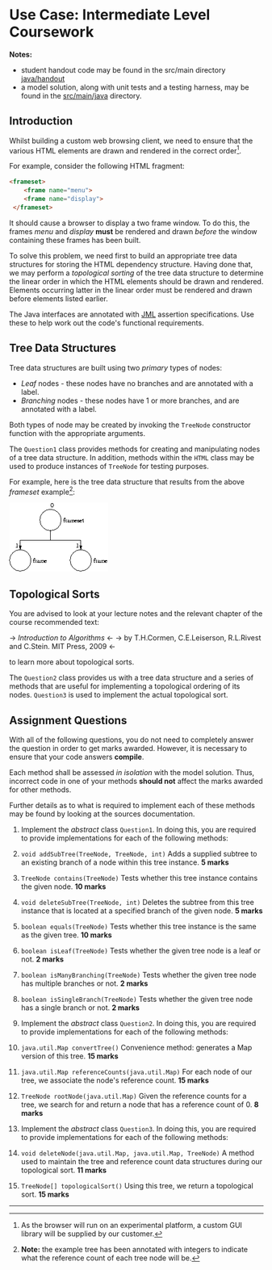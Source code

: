Use Case: Intermediate Level Coursework
=======================================

**Notes:** 
* student handout code may be found in the src/main directory [java/handout](https://github.com/carlpulley/cloud-paper/tree/master/example/src/main/java/handout)
* a model solution, along with unit tests and a testing harness, may be found in the [src/main/java](https://github.com/carlpulley/cloud-paper/tree/master/example/src/main/java/) directory.

Introduction
------------

Whilst building a custom web browsing client, we need to ensure that the various HTML elements are drawn and rendered in the correct order[^1].

For example, consider the following HTML fragment:
```html
<frameset> 
    <frame name="menu">
    <frame name="display">
 </frameset>
```
It should cause a browser to display a two frame window. To do this, the frames _menu_ and _display_ **must** be rendered and drawn _before_ the window containing these frames has been built.

To solve this problem, we need first to build an appropriate tree data structures for storing the HTML dependency structure. Having done that, we may perform a _topological sorting_ of the tree data structure to determine the linear order in which the HTML elements should be drawn and rendered. Elements occurring latter in the linear order must be rendered and drawn before elements listed earlier.

The Java interfaces are annotated with [JML](http://en.wikipedia.org/wiki/Java_Modeling_Language) assertion specifications. Use these to help work out the code's functional requirements.

Tree Data Structures
--------------------

Tree data structures are built using two _primary_ types of nodes:
* _Leaf_ nodes - these nodes have no branches and are annotated with a label. 
* _Branching_ nodes - these nodes have 1 or more branches, and are annotated with a label. 

Both types of node may be created by invoking the `TreeNode` constructor function with the appropriate arguments.

The `Question1` class provides methods for creating and manipulating nodes of a tree data structure. In addition, methods within the `HTML` class may be used to produce instances of `TreeNode` for testing purposes.

For example, here is the tree data structure that results from the above _frameset_ example[^2]:

![Tree Data Structure](https://github.com/carlpulley/cloud-paper/raw/master/images/tree.gif)

Topological Sorts
-----------------

You are advised to look at your lecture notes and the relevant chapter of the course recommended text:

-> _Introduction to Algorithms_ <-
-> by T.H.Cormen, C.E.Leiserson, R.L.Rivest and C.Stein. MIT Press, 2009 <-

to learn more about topological sorts.

The `Question2` class provides us with a tree data structure and a series of methods that are useful for implementing a topological ordering of its nodes. `Question3` is used to implement the actual topological sort.

Assignment Questions
--------------------

With all of the following questions, you do not need to completely answer the question in order to get marks awarded. However, it is necessary to ensure that your code answers **compile**.

Each method shall be assessed _in isolation_ with the model solution. Thus, incorrect code in one of your methods **should not** affect the marks awarded for other methods.

Further details as to what is required to implement each of these methods may be found by looking at the sources documentation.

1. Implement the _abstract_ class `Question1`. In doing this, you are required to provide implementations for each of the following methods:
  1. `void addSubTree(TreeNode, TreeNode, int)`  Adds a supplied subtree to an existing branch of a node within this tree instance. **5 marks**
  2. `TreeNode contains(TreeNode)`  Tests whether this tree instance contains the given node. **10 marks**
  3. `void deleteSubTree(TreeNode, int)`  Deletes the subtree from this tree instance that is located at a specified branch of the given node. **5 marks**
  4. `boolean equals(TreeNode)` Tests whether this tree instance is the same as the given tree. **10 marks**
  5. `boolean isLeaf(TreeNode)` Tests whether the given tree node is a leaf or not. **2 marks**
  6. `boolean isManyBranching(TreeNode)`  Tests whether the given tree node has multiple branches or not. **2 marks**
  7. `boolean isSingleBranch(TreeNode)`  Tests whether the given tree node has a single branch or not. **2 marks**

2. Implement the _abstract_ class `Question2`. In doing this, you are required to provide implementations for each of the following methods:
  1. `java.util.Map convertTree()` Convenience method: generates a Map version of this tree. **15 marks**
  2. `java.util.Map referenceCounts(java.util.Map)` For each node of our tree, we associate the node's reference count. **15 marks**
  3. `TreeNode rootNode(java.util.Map)`  Given the reference counts for a tree, we search for and return a node that has a reference count of 0. **8 marks**

3. Implement the _abstract_ class `Question3`. In doing this, you are required to provide implementations for each of the following methods:
  1. `void deleteNode(java.util.Map, java.util.Map, TreeNode)`  A method used to maintain the tree and reference count data structures during our topological sort. **11 marks**
  2. `TreeNode[] topologicalSort()`  Using this tree, we return a topological sort. **15 marks**

---

[^1]: As the browser will run on an experimental platform, a custom GUI library will be supplied by our customer.

[^2]: **Note:** the example tree has been annotated with integers to indicate what the reference count of each tree node will be.
